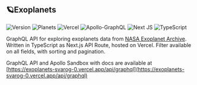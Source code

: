 ## 🪐Exoplanets
![Version](https://img.shields.io/badge/dynamic/json?color=green&label=exoplanets&prefix=v&query=version&url=https%3A%2F%2Fraw.githubusercontent.com%2Fsvarog-0%2Fexoplanets%2Fmain%2Fpackage.json)
![Planets](https://img.shields.io/badge/%F0%9F%AA%90%20Planets-5171-orange)
![Vercel](https://vercelbadge.vercel.app/api/svarog-0/exoplanets?logo=vercel&color=black)
![Apollo-GraphQL](https://img.shields.io/badge/-ApolloGraphQL-311C87?logo=apollo-graphql)
![Next JS](https://img.shields.io/badge/Next-black?logo=next.js&logoColor=white&prefix=v&query=dependencies.next&url=https%3A%2F%2Fraw.githubusercontent.com%2Fsvarog-0%2Fexoplanets%2Fmain%2Fpackage.json)
![TypeScript](https://img.shields.io/badge/typescript-%23007ACC.svg?logo=typescript&logoColor=white)


GraphQL API for exploring exoplanets data from [NASA Exoplanet Archive](https://exoplanetarchive.ipac.caltech.edu/). Written in TypeScript as Next.js API Route, hosted on Vercel. Filter available on all fields, with sorting and pagination.

GraphQL API and Apollo Sandbox with docs are available at [https://exoplanets-svarog-0.vercel.app/api/graphql](https://exoplanets-svarog-0.vercel.app/api/graphql)


